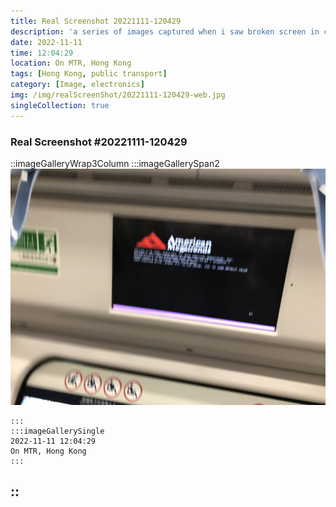 ```yaml
---
title: Real Screenshot 20221111-120429
description: 'a series of images captured when i saw broken screen in city'
date: 2022-11-11
time: 12:04:29
location: On MTR, Hong Kong
tags: [Hong Kong, public transport]
category: [Image, electronics]
img: /img/realScreenShot/20221111-120429-web.jpg
singleCollection: true
---
```


### Real Screenshot #20221111-120429

::imageGalleryWrap3Column
    :::imageGallerySpan2
     ![Alttext](/img/realScreenShot/20221111-120429-web.jpg)

    :::
    :::imageGallerySingle
    2022-11-11 12:04:29   
    On MTR, Hong Kong
    :::
::
---